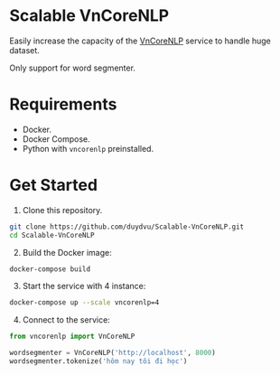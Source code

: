 # Scalable VnCoreNLP

Easily increase the capacity of the [VnCoreNLP](https://github.com/vncorenlp/VnCoreNLP) service to handle huge dataset.

Only support for word segmenter.

# Requirements
- Docker.
- Docker Compose.
- Python with `vncorenlp` preinstalled.

# Get Started
1. Clone this repository.
```bash
git clone https://github.com/duydvu/Scalable-VnCoreNLP.git
cd Scalable-VnCoreNLP
```
2. Build the Docker image:
```bash
docker-compose build
```

3. Start the service with 4 instance:
```bash
docker-compose up --scale vncorenlp=4
```

4. Connect to the service:
```python
from vncorenlp import VnCoreNLP

wordsegmenter = VnCoreNLP('http://localhost', 8000)
wordsegmenter.tokenize('hôm nay tôi đi học')
```
